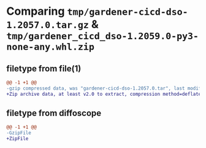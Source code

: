 # Comparing `tmp/gardener-cicd-dso-1.2057.0.tar.gz` & `tmp/gardener_cicd_dso-1.2059.0-py3-none-any.whl.zip`

## filetype from file(1)

```diff
@@ -1 +1 @@
-gzip compressed data, was "gardener-cicd-dso-1.2057.0.tar", last modified: Wed May 17 13:36:01 2023, max compression
+Zip archive data, at least v2.0 to extract, compression method=deflate
```

## filetype from diffoscope

```diff
@@ -1 +1 @@
-GzipFile
+ZipFile
```

